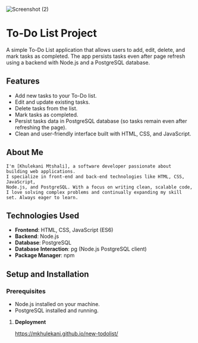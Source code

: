 ![Screenshot (2)](https://github.com/user-attachments/assets/90d5f04e-441a-429a-a090-dfde2cb1eb3c)



# To-Do List Project

A simple To-Do List application that allows users to add, edit, delete, and mark tasks as completed. The app persists tasks even after page refresh using a backend with Node.js and a PostgreSQL database.

## Features

- Add new tasks to your To-Do list.
- Edit and update existing tasks.
- Delete tasks from the list.
- Mark tasks as completed.
- Persist tasks data in PostgreSQL database (so tasks remain even after refreshing the page).
- Clean and user-friendly interface built with HTML, CSS, and JavaScript.

## About Me

    I'm [Khulekani Mtshali], a software developer passionate about building web applications. 
    I specialize in front-end and back-end technologies like HTML, CSS, JavaScript,     
    Node.js, and PostgreSQL. With a focus on writing clean, scalable code,
    I love solving complex problems and continually expanding my skill set. Always eager to learn. 

## Technologies Used

- **Frontend**: HTML, CSS, JavaScript (ES6)
- **Backend**: Node.js
- **Database**: PostgreSQL
- **Database Interaction**: pg (Node.js PostgreSQL client)
- **Package Manager**: npm

## Setup and Installation

### Prerequisites

- Node.js installed on your machine.
- PostgreSQL installed and running.
  

1. **Deployment**
   
   https://mkhulekani.github.io/new-todolist/


   
   
   
   
